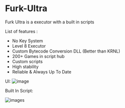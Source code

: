 # Furk-Ultra
Furk Ultra is a executor with a built in scripts

List of features :
- No Key System
- Level 8 Executor
- Custom Bytecode Conversion DLL (Better than KRNL)
- 200+ Games in script hub
- Custom scripts
- High stability
- Reliable & Always Up To Date

UI:
![image](https://user-images.githubusercontent.com/122708389/212520569-15b6b5f1-62c0-46d3-9a53-a5377737f979.png)

Built In Script:

![images](https://user-images.githubusercontent.com/122708389/212520583-0c71516c-326e-4c8b-b029-3035da7395cc.png)
